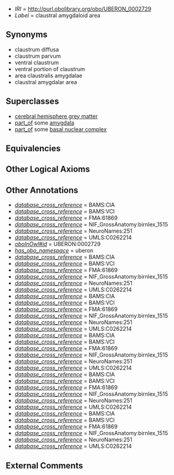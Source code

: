  * *IRI* = http://purl.obolibrary.org/obo/UBERON_0002729
 * *Label* = claustral amygdaloid area

## Synonyms

 * claustrum diffusa
 * claustrum parvum
 * ventral claustrum
 * ventral portion of claustrum
 * area claustralis amygdalae
 * claustral amygdalar area

## Superclasses

 * [cerebral hemisphere grey matter](../../UBERON/01/UBERON_0005401.md)
 * [part_of](../../BFO/50/BFO_0000050.md) some [amygdala](../../UBERON/76/UBERON_0001876.md)
 * [part_of](../../BFO/50/BFO_0000050.md) some [basal nuclear complex](../../UBERON/98/UBERON_0006098.md)

## Equivalencies


## Other Logical Axioms


## Other Annotations

 * *[database_cross_reference](../../ef/oboInOwl#hasDbXref.md)* = BAMS:ClA
 * *[database_cross_reference](../../ef/oboInOwl#hasDbXref.md)* = BAMS:VCl
 * *[database_cross_reference](../../ef/oboInOwl#hasDbXref.md)* = FMA:61869
 * *[database_cross_reference](../../ef/oboInOwl#hasDbXref.md)* = NIF_GrossAnatomy:birnlex_1515
 * *[database_cross_reference](../../ef/oboInOwl#hasDbXref.md)* = NeuroNames:251
 * *[database_cross_reference](../../ef/oboInOwl#hasDbXref.md)* = UMLS:C0262214
 * *[oboInOwl#id](../../id/oboInOwl#id.md)* = UBERON:0002729
 * *[has_obo_namespace](../../ce/oboInOwl#hasOBONamespace.md)* = uberon
 * *[database_cross_reference](../../ef/oboInOwl#hasDbXref.md)* = BAMS:ClA
 * *[database_cross_reference](../../ef/oboInOwl#hasDbXref.md)* = BAMS:VCl
 * *[database_cross_reference](../../ef/oboInOwl#hasDbXref.md)* = FMA:61869
 * *[database_cross_reference](../../ef/oboInOwl#hasDbXref.md)* = NIF_GrossAnatomy:birnlex_1515
 * *[database_cross_reference](../../ef/oboInOwl#hasDbXref.md)* = NeuroNames:251
 * *[database_cross_reference](../../ef/oboInOwl#hasDbXref.md)* = UMLS:C0262214
 * *[database_cross_reference](../../ef/oboInOwl#hasDbXref.md)* = BAMS:ClA
 * *[database_cross_reference](../../ef/oboInOwl#hasDbXref.md)* = BAMS:VCl
 * *[database_cross_reference](../../ef/oboInOwl#hasDbXref.md)* = FMA:61869
 * *[database_cross_reference](../../ef/oboInOwl#hasDbXref.md)* = NIF_GrossAnatomy:birnlex_1515
 * *[database_cross_reference](../../ef/oboInOwl#hasDbXref.md)* = NeuroNames:251
 * *[database_cross_reference](../../ef/oboInOwl#hasDbXref.md)* = UMLS:C0262214
 * *[database_cross_reference](../../ef/oboInOwl#hasDbXref.md)* = BAMS:ClA
 * *[database_cross_reference](../../ef/oboInOwl#hasDbXref.md)* = BAMS:VCl
 * *[database_cross_reference](../../ef/oboInOwl#hasDbXref.md)* = FMA:61869
 * *[database_cross_reference](../../ef/oboInOwl#hasDbXref.md)* = NIF_GrossAnatomy:birnlex_1515
 * *[database_cross_reference](../../ef/oboInOwl#hasDbXref.md)* = NeuroNames:251
 * *[database_cross_reference](../../ef/oboInOwl#hasDbXref.md)* = UMLS:C0262214
 * *[database_cross_reference](../../ef/oboInOwl#hasDbXref.md)* = BAMS:ClA
 * *[database_cross_reference](../../ef/oboInOwl#hasDbXref.md)* = BAMS:VCl
 * *[database_cross_reference](../../ef/oboInOwl#hasDbXref.md)* = FMA:61869
 * *[database_cross_reference](../../ef/oboInOwl#hasDbXref.md)* = NIF_GrossAnatomy:birnlex_1515
 * *[database_cross_reference](../../ef/oboInOwl#hasDbXref.md)* = NeuroNames:251
 * *[database_cross_reference](../../ef/oboInOwl#hasDbXref.md)* = UMLS:C0262214
 * *[database_cross_reference](../../ef/oboInOwl#hasDbXref.md)* = BAMS:ClA
 * *[database_cross_reference](../../ef/oboInOwl#hasDbXref.md)* = BAMS:VCl
 * *[database_cross_reference](../../ef/oboInOwl#hasDbXref.md)* = FMA:61869
 * *[database_cross_reference](../../ef/oboInOwl#hasDbXref.md)* = NIF_GrossAnatomy:birnlex_1515
 * *[database_cross_reference](../../ef/oboInOwl#hasDbXref.md)* = NeuroNames:251
 * *[database_cross_reference](../../ef/oboInOwl#hasDbXref.md)* = UMLS:C0262214

## External Comments

